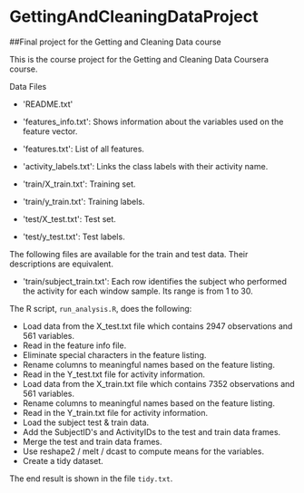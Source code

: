 # GettingAndCleaningDataProject

##Final project for the Getting and Cleaning Data course

This is the course project for the Getting and Cleaning Data Coursera course.

Data Files

- 'README.txt'

- 'features_info.txt': Shows information about the variables used on the feature vector.

- 'features.txt': List of all features.

- 'activity_labels.txt': Links the class labels with their activity name.

- 'train/X_train.txt': Training set.

- 'train/y_train.txt': Training labels.

- 'test/X_test.txt': Test set.

- 'test/y_test.txt': Test labels.

The following files are available for the train and test data. Their descriptions are equivalent. 

- 'train/subject_train.txt': Each row identifies the subject who performed the activity for each window sample. Its range is from 1 to 30. 

The R script, `run_analysis.R`, does the following:

* Load data from the X_test.txt file which contains 2947 observations and 561 variables.
* Read in the feature info file.
* Eliminate special characters in the feature listing.
* Rename columns to meaningful names based on the feature listing.
* Read in the Y_test.txt file for activity information.
* Load data from the X_train.txt file which contains 7352 observations and 561 variables.
* Rename columns to meaningful names based on the feature listing.
* Read in the Y_train.txt file for activity information.
* Load the subject test & train data.
* Add the SubjectID's and ActivityIDs to the test and train data frames.
* Merge the test and train data frames.
* Use reshape2 / melt / dcast to compute means for the variables.
* Create a tidy dataset.

The end result is shown in the file `tidy.txt`.

